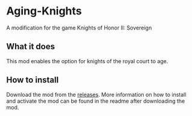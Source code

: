 # Aging-Knights
A modification for the game Knights of Honor II: Sovereign

## What it does
This mod enables the option for knights of the royal court to age.

## How to install
Download the mod from the [releases](https://github.com/Vaweila/Aging-Knights/releases). More information on how to install and activate the mod can be found in the readme after downloading the mod.
